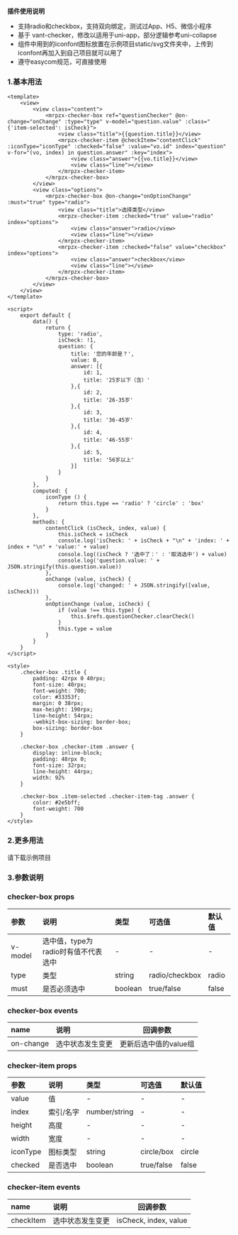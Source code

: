 **插件使用说明**

- 支持radio和checkbox，支持双向绑定，测试过App、H5、微信小程序
- 基于 vant-checker，修改以适用于uni-app，部分逻辑参考uni-collapse
- 组件中用到的iconfont图标放置在示例项目static/svg文件夹中，上传到iconfont再加入到自己项目就可以用了
- 遵守easycom规范，可直接使用

### 1.基本用法

```
<template>
    <view>
        <view class="content">
            <mrpzx-checker-box ref="questionChecker" @on-change="onChange" :type="type" v-model="question.value" :class="{'item-selected': isCheck}">
                <view class="title">{{question.title}}</view>
                <mrpzx-checker-item @checkItem="contentClick" :iconType="iconType" :checked="false" :value="vo.id" index="question" v-for="(vo, index) in question.answer" :key="index">
                    <view class="answer">{{vo.title}}</view>
                    <view class="line"></view>
                </mrpzx-checker-item>
            </mrpzx-checker-box>
        </view>
        <view class="options">
            <mrpzx-checker-box @on-change="onOptionChange" :must="true" type="radio">
                <view class="title">选择类型</view>
                <mrpzx-checker-item :checked="true" value="radio" index="options">
                    <view class="answer">radio</view>
                    <view class="line"></view>
                </mrpzx-checker-item>
                <mrpzx-checker-item :checked="false" value="checkbox" index="options">
                    <view class="answer">checkbox</view>
                    <view class="line"></view>
                </mrpzx-checker-item>
            </mrpzx-checker-box>
        </view>
    </view>
</template>

<script>
	export default {
		data() {
			return {
                type: 'radio',
                isCheck: !1,
				question: {
                    title: '您的年龄是？',
                    value: 0,
                    answer: [{
                        id: 1,
                        title: '25岁以下（含）'
                    },{
                        id: 2,
                        title: '26-35岁'
                    },{
                        id: 3,
                        title: '36-45岁'
                    },{
                        id: 4,
                        title: '46-55岁'
                    },{
                        id: 5,
                        title: '56岁以上'
                    }]
                }
			}
		},
        computed: {
            iconType () {
                return this.type == 'radio' ? 'circle' : 'box'
            }
        },
		methods: {
            contentClick (isCheck, index, value) {
                this.isCheck = isCheck
                console.log('isCheck: ' + isCheck + "\n" + 'index: ' + index + "\n" + 'value:' + value)
                console.log((isCheck ? '选中了：' : '取消选中') + value)
                console.log('question.value: ' + JSON.stringify(this.question.value))
            },
            onChange (value, isCheck) {
                console.log('changed: ' + JSON.stringify([value, isCheck]))
            },
            onOptionChange (value, isCheck) {
                if (value !== this.type) {
                    this.$refs.questionChecker.clearCheck()
                }
                this.type = value
            }
		}
	}
</script>

<style>
    .checker-box .title {
        padding: 42rpx 0 40rpx;
        font-size: 40rpx;
        font-weight: 700;
        color: #33353f;
        margin: 0 38rpx;
        max-height: 190rpx;
        line-height: 54rpx;
        -webkit-box-sizing: border-box;
        box-sizing: border-box
    }
    
    .checker-box .checker-item .answer {
        display: inline-block;
        padding: 48rpx 0;
        font-size: 32rpx;
        line-height: 44rpx;
        width: 92%
    }
    
    .checker-box .item-selected .checker-item-tag .answer {
        color: #2e5bff;
        font-weight: 700
    }
</style>
```

### 2.更多用法
请下载示例项目

### 3.参数说明

### checker-box props
| 参数           | 说明            | 类型    | 可选值     | 默认值  |    
| :-------------------- | :------------------------------ | :---------- | :-------- | :--- |  
| v-model | 选中值，type为radio时有值不代表选中 | - | - | - |
| type | 类型 | string | radio/checkbox | radio |
| must | 是否必须选中 | boolean | true/false | false |

### checker-box events
| name | 说明 | 回调参数 |
| :--- | :---------------- | ------------------|
| on-change | 选中状态发生变更 | 更新后选中值的value组 |

### checker-item props
| 参数           | 说明            | 类型    | 可选值     | 默认值  |    
| :-------------------- | :------------------------------ | :---------- | :-------- | :--- |  
| value | 值 | - | - | - |
| index | 索引/名字 | number/string | - | - |
| height | 高度 | - | - | - |
| width | 宽度 | - | - | - |
| iconType | 图标类型 | string | circle/box | circle |
| checked | 是否选中 | boolean | true/false | false |

### checker-item events
| name | 说明 | 回调参数 |
| :--- | :---------------- | ------------------|
| checkItem | 选中状态发生变更 | isCheck, index, value |
